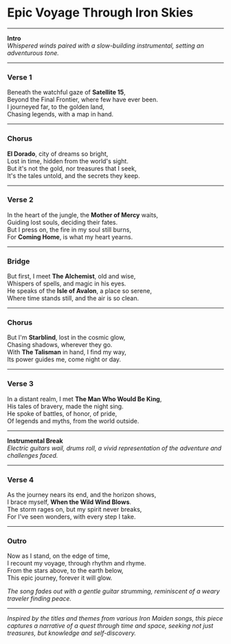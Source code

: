 # **Epic Voyage Through Iron Skies**

---

**Intro**  
_Whispered winds paired with a slow-building instrumental, setting an adventurous tone._

---

### **Verse 1**  
Beneath the watchful gaze of **Satellite 15**,  
Beyond the Final Frontier, where few have ever been.  
I journeyed far, to the golden land,  
Chasing legends, with a map in hand.

---

### **Chorus**  
**El Dorado**, city of dreams so bright,  
Lost in time, hidden from the world's sight.  
But it's not the gold, nor treasures that I seek,  
It's the tales untold, and the secrets they keep.

---

### **Verse 2**  
In the heart of the jungle, the **Mother of Mercy** waits,  
Guiding lost souls, deciding their fates.  
But I press on, the fire in my soul still burns,  
For **Coming Home**, is what my heart yearns.

---

### **Bridge**  
But first, I meet **The Alchemist**, old and wise,  
Whispers of spells, and magic in his eyes.  
He speaks of the **Isle of Avalon**, a place so serene,  
Where time stands still, and the air is so clean.

---

### **Chorus**  
But I'm **Starblind**, lost in the cosmic glow,  
Chasing shadows, wherever they go.  
With **The Talisman** in hand, I find my way,  
Its power guides me, come night or day.

---

### **Verse 3**  
In a distant realm, I met **The Man Who Would Be King**,  
His tales of bravery, made the night sing.  
He spoke of battles, of honor, of pride,  
Of legends and myths, from the world outside.

---

**Instrumental Break**  
_Electric guitars wail, drums roll, a vivid representation of the adventure and challenges faced._

---

### **Verse 4**  
As the journey nears its end, and the horizon shows,  
I brace myself, **When the Wild Wind Blows**.  
The storm rages on, but my spirit never breaks,  
For I've seen wonders, with every step I take.

---

### **Outro**  
Now as I stand, on the edge of time,  
I recount my voyage, through rhythm and rhyme.  
From the stars above, to the earth below,  
This epic journey, forever it will glow.

_The song fades out with a gentle guitar strumming, reminiscent of a weary traveler finding peace._

---

*Inspired by the titles and themes from various Iron Maiden songs, this piece captures a narrative of a quest through time and space, seeking not just treasures, but knowledge and self-discovery.*

